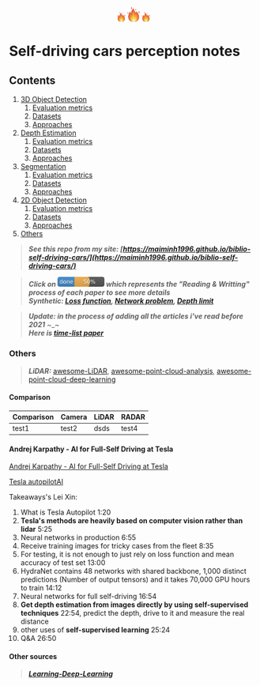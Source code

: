 <p align="center" vertical-align="middle"><img src="doc/fire.png" alt="drawing" width="20"/><img src="doc/fire.png" alt="drawing" width="30"/><img src="doc/fire.png" alt="drawing" width="20"/></p>

# Self-driving cars perception notes

## Contents

1. [3D Object Detection](README.md)
	1. [Evaluation metrics](3d_od/evaluation.md)
	2. [Datasets](3d_od/dataset.md)
	3. [Approaches](3d_od/appro.md)
2. [Depth Estimation](README.md) 
	1. [Evaluation metrics](depth_estimation/evaluation.md)
	2. [Datasets](depth_estimation/dataset.md)
	3. [Approaches](depth_estimation/appro.md)
3. [Segmentation](README.md)
	1. [Evaluation metrics](seg/evaluation.md)
	2. [Datasets](seg/dataset.md)
	3. [Approaches](seg/appro.md)
4. [2D Object Detection](README.md)
	1. [Evaluation metrics](2d_od/evaluation.md)
	2. [Datasets](2d_od/dataset.md)
	3. [Approaches](2d_od/appro.md)
5. [Others](#others)

> **_See this repo from my site: [https://maiminh1996.github.io/biblio-self-driving-cars/](https://maiminh1996.github.io/biblio-self-driving-cars/)_**

> **_Click on [<img src="doc/50.png" width="95">](README.md) which represents the "Reading & Writting" process of each paper to see more details_**  
> **_Synthetic: [Loss function](loss_problem.md), [Network problem](network_problem.md), [Depth limit](depth_estimation/depth_limit.md)_**

> **_Update: in the process of adding all the articles i've read before 2021_** ~_~  
> **_Here is [time-list paper](time_list_paper.md)_**








### Others

> **_LiDAR:_** [awesome-LiDAR](https://github.com/szenergy/awesome-lidar#datasets), [awesome-point-cloud-analysis](https://github.com/Yochengliu/awesome-point-cloud-analysis), [awesome-point-cloud-deep-learning](https://github.com/dashidhy/awesome-point-cloud-deep-learning)

#### Comparison

 Comparison | Camera | LiDAR | RADAR 
 -- | -- | -- | -- 
test1 | test2 | dsds | test4

#### Andrej Karpathy - AI for Full-Self Driving at Tesla
[Andrej Karpathy - AI for Full-Self Driving at Tesla](https://www.youtube.com/watch?v=hx7BXih7zx8&feature=youtu.be)

[Tesla autopilotAI](https://www.tesla.com/autopilotAI)

Takeaways's Lei Xin:
1. What is Tesla Autopilot 1:20
2. **Tesla's methods are heavily based on computer vision rather than lidar** 5:25
3. Neural networks in production 6:55
4. Receive training images for tricky cases from the fleet 8:35
5. For testing, it is not enough to just rely on loss function and mean accuracy of test set 13:00
6. HydraNet contains 48 networks with shared backbone, 1,000 distinct predictions (Number of output tensors) and it takes 70,000 GPU hours to train 14:12
7. Neural networks for full self-driving 16:54
8. **Get depth estimation from images directly by using self-supervised techniques** 22:54, predict the depth, drive to it and measure the real distance
9. other uses of **self-supervised learning** 25:24
10. Q&A 26:50

#### Other sources

> **_[Learning-Deep-Learning](https://github.com/patrick-llgc/Learning-Deep-Learning)_**

